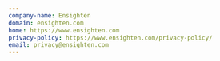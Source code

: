 ```yaml
---
company-name: Ensighten
domain: ensighten.com
home: https://www.ensighten.com
privacy-policy: https://www.ensighten.com/privacy-policy/
email: privacy@ensighten.com
---
```




